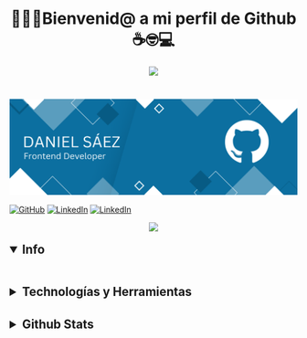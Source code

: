 <div style="display: flex; padding-block:1.5rem;">
    <div align="center">
        <h1>👋🎉🐉Bienvenid@ a mi perfil de Github☕🤓💻</h1>
        <img src="https://media.giphy.com/media/VgCDAzcKvsR6OM0uWg/giphy.gif" width="80">
    </div>
 </div>

![Banner de Daniel Sáez](github-header-image.jpg)

<a href="https://github.com/dsaez27" target="_blank"><img alt="GitHub" src="https://img.shields.io/badge/-@dsaez27-181717?style=flat-rounded&logo=GitHub&logoColor=white"></a>
<a href="https://www.linkedin.com/in/dsaez27" target="_blank"><img alt="LinkedIn" src="https://img.shields.io/badge/-LinkedIn-0077B5?style=flat-rounde&logo=Linkedin&logoColor=white"></a>
<a href="https://www.linkedin.com/in/dsaez27" target="_blank"><img alt="LinkedIn" src="https://img.shields.io/badge/Website-5DC740?style=flat-rounde&logo=&logoColor=white"></a>

<div align="center">
    <img src="https://media.giphy.com/media/AfpXE9om1TtkcjpKhI/giphy.gif" width="180"/>
</div>

<div style="padding-block: 1rem;">
<details open style="cursor: pointer">
    <summary style="font-size: 1.3rem;">
        <b>Info</b>
    </summary>
    <br>
</details>
</div>

<div style="padding-block: 1rem;">
<details style="cursor: pointer">
    <summary style="font-size: 1.3rem;">
        <b>Technologías y Herramientas</b>
    </summary>
    <br>

![Javascript](https://img.shields.io/badge/Javascript-2C2C26?style=for-the-badge&logo=javascript&logoColor=white)
![css3](https://img.shields.io/badge/CSS-D65915?style=for-the-badge&logo=css3&logoColor=white)
![React](https://img.shields.io/badge/react-1785DA.svg?style=for-the-badge&logo=react&logoColor=white)
![Next JS](https://img.shields.io/badge/Next-black?style=for-the-badge&logo=next.js&logoColor=white)
![TypeScript](https://img.shields.io/badge/typescript-173ADA.svg?style=for-the-badge&logo=typescript&logoColor=white)
![redux](https://img.shields.io/badge/-Redux-6F0665?style=for-the-badge&logo=redux&logoColor=white)
![GraphQL](https://img.shields.io/badge/-GraphQL-E10098?style=for-the-badge&logo=graphql&logoColor=white)
![TailwindCSS](https://img.shields.io/badge/tailwindcss-%2338B2AC.svg?style=for-the-badge&logo=tailwind-css&logoColor=white)
![mongodb](https://img.shields.io/badge/Mongo_DB-48DD43?style=for-the-badge&logo=mongodb&logoColor=white)
![Firebase](https://img.shields.io/badge/Firebase-039BE5?style=for-the-badge&logo=Firebase&logoColor=white)
![MySql](https://img.shields.io/badge/Myslq-F5910E?style=for-the-badge&logo=mysql&logoColor=white)
![Storybook](https://img.shields.io/badge/-Storybook-FF4785?style=for-the-badge&logo=storybook&logoColor=white)
![Jest](https://img.shields.io/badge/-jest-%23C21325?style=for-the-badge&logo=jest&logoColor=white)
![Vscode](https://img.shields.io/badge/vs_code-173ADA.svg?style=for-the-badge&logo=visualstudiocode&logoColor=white)
![Postman](https://img.shields.io/badge/postman-F5910E.svg?style=for-the-badge&logo=postman&logoColor=white)
![Docker](https://img.shields.io/badge/Docker-1785DA.svg?style=for-the-badge&logo=docker&logoColor=white)
![Figma](https://img.shields.io/badge/figma-%23F24E1E.svg?style=for-the-badge&logo=figma&logoColor=white)
![Notion](https://img.shields.io/badge/Notion-%23000000.svg?style=for-the-badge&logo=notion&logoColor=white)


</div>



<div style="padding-block: 1rem">
<details style="cursor: pointer">
    <summary style="font-size: 1.3rem;"><b>Github Stats<b></summary>

![](https://github-readme-stats.vercel.app/api?username=dsaez27&theme=nightowl&hide_border=false&include_all_commits=false&count_private=false)<br/>
![](https://github-readme-streak-stats.herokuapp.com/?user=dsaez27&theme=nightowl&hide_border=false)<br/>
![](https://github-readme-stats.vercel.app/api/top-langs/?username=dsaez27&theme=nightowl&hide_border=false&include_all_commits=false&count_private=false&layout=compact)
![](https://github-contributor-stats.vercel.app/api?username=dsaez27&limit=5&theme=nightowl&combine_all_yearly_contributions=true)

</div>


